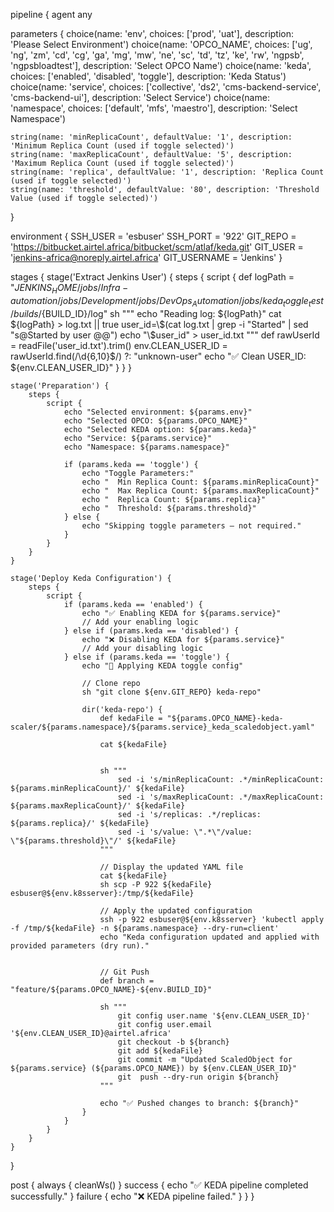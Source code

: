 pipeline { agent any

parameters {
    choice(name: 'env', choices: ['prod', 'uat'], description: 'Please Select Environment')
    choice(name: 'OPCO_NAME', choices: ['ug', 'ng', 'zm', 'cd', 'cg', 'ga', 'mg', 'mw', 'ne', 'sc', 'td', 'tz', 'ke', 'rw', 'ngpsb', 'ngpsbloadtest'], description: 'Select OPCO Name')
    choice(name: 'keda', choices: ['enabled', 'disabled', 'toggle'], description: 'Keda Status')
    choice(name: 'service', choices: ['collective', 'ds2', 'cms-backend-service', 'cms-backend-ui'], description: 'Select Service')
    choice(name: 'namespace', choices: ['default', 'mfs', 'maestro'], description: 'Select Namespace')

    string(name: 'minReplicaCount', defaultValue: '1', description: 'Minimum Replica Count (used if toggle selected)')
    string(name: 'maxReplicaCount', defaultValue: '5', description: 'Maximum Replica Count (used if toggle selected)')
    string(name: 'replica', defaultValue: '1', description: 'Replica Count (used if toggle selected)')
    string(name: 'threshold', defaultValue: '80', description: 'Threshold Value (used if toggle selected)')
}

environment {
    SSH_USER = 'esbuser'
    SSH_PORT = '922'
    GIT_REPO = 'https://bitbucket.airtel.africa/bitbucket/scm/atlaf/keda.git'
    GIT_USER = 'jenkins-africa@noreply.airtel.africa'
    GIT_USERNAME = 'Jenkins'
}

stages {
    stage('Extract Jenkins User') {
        steps {
            script {
                def logPath = "${JENKINS_HOME}/jobs/Infra-automation/jobs/Development/jobs/DevOps_Automation/jobs/keda_toggle_test/builds/${BUILD_ID}/log"
                sh """
                    echo "Reading log: ${logPath}"
                    cat ${logPath} > log.txt || true
                    user_id=\$(cat log.txt | grep -i "Started" | sed "s@Started by user @@")
                    echo "\$user_id" > user_id.txt
                """
                def rawUserId = readFile('user_id.txt').trim()
                env.CLEAN_USER_ID = rawUserId.find(/\d{6,10}$/) ?: "unknown-user"
                echo "✅ Clean USER_ID: ${env.CLEAN_USER_ID}"
            }
        }
    }

    stage('Preparation') {
        steps {
            script {
                echo "Selected environment: ${params.env}"
                echo "Selected OPCO: ${params.OPCO_NAME}"
                echo "Selected KEDA option: ${params.keda}"
                echo "Service: ${params.service}"
                echo "Namespace: ${params.namespace}"

                if (params.keda == 'toggle') {
                    echo "Toggle Parameters:"
                    echo "  Min Replica Count: ${params.minReplicaCount}"
                    echo "  Max Replica Count: ${params.maxReplicaCount}"
                    echo "  Replica Count: ${params.replica}"
                    echo "  Threshold: ${params.threshold}"
                } else {
                    echo "Skipping toggle parameters — not required."
                }
            }
        }
    }

    stage('Deploy Keda Configuration') {
        steps {
            script {
                if (params.keda == 'enabled') {
                    echo "✅ Enabling KEDA for ${params.service}"
                    // Add your enabling logic
                } else if (params.keda == 'disabled') {
                    echo "❌ Disabling KEDA for ${params.service}"
                    // Add your disabling logic
                } else if (params.keda == 'toggle') {
                    echo "🔁 Applying KEDA toggle config"

                    // Clone repo
                    sh "git clone ${env.GIT_REPO} keda-repo"

                    dir('keda-repo') {
                        def kedaFile = "${params.OPCO_NAME}-keda-scaler/${params.namespace}/${params.service}_keda_scaledobject.yaml"
                        
                        cat ${kedaFile}
                       

                        sh """
                            sed -i 's/minReplicaCount: .*/minReplicaCount: ${params.minReplicaCount}/' ${kedaFile}
                            sed -i 's/maxReplicaCount: .*/maxReplicaCount: ${params.maxReplicaCount}/' ${kedaFile}
                            sed -i 's/replicas: .*/replicas: ${params.replica}/' ${kedaFile}
                            sed -i 's/value: \".*\"/value: \"${params.threshold}\"/' ${kedaFile}
                        """
                        
                        // Display the updated YAML file
                        cat ${kedaFile}
                        sh scp -P 922 ${kedaFile} esbuser@${env.k8sserver}:/tmp/${kedaFile}

                        // Apply the updated configuration
                        ssh -p 922 esbuser@${env.k8sserver} 'kubectl apply -f /tmp/${kedaFile} -n ${params.namespace} --dry-run=client'
                        echo "Keda configuration updated and applied with provided parameters (dry run)."


                        // Git Push
                        def branch = "feature/${params.OPCO_NAME}-${env.BUILD_ID}"

                        sh """
                            git config user.name '${env.CLEAN_USER_ID}'
                            git config user.email '${env.CLEAN_USER_ID}@airtel.africa'
                            git checkout -b ${branch}
                            git add ${kedaFile}
                            git commit -m "Updated ScaledObject for ${params.service} (${params.OPCO_NAME}) by ${env.CLEAN_USER_ID}"
                            git  push --dry-run origin ${branch}
                        """

                        echo "✅ Pushed changes to branch: ${branch}"
                    }
                }
            }
        }
    }
}

post {
    always {
        cleanWs()
    }
    success {
        echo "✅ KEDA pipeline completed successfully."
    }
    failure {
        echo "❌ KEDA pipeline failed."
    }
}
}

